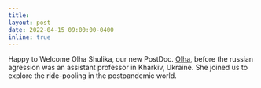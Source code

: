 ```yaml
---
title:
layout: post
date: 2022-04-15 09:00:00-0400
inline: true
---
```


Happy to Welcome Olha Shulika, our new PostDoc. 
[Olha](https://rafalkucharskipk.github.io/research/olha_shulika/), before the russian agression was an assistant professor in Kharkiv, Ukraine. She joined us to explore the ride-pooling in the postpandemic world.
